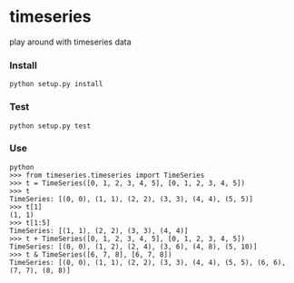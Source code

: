 # timeseries
play around with timeseries data

### Install  
```python setup.py install```  

### Test  
```python setup.py test```

### Use  
```
python
>>> from timeseries.timeseries import TimeSeries
>>> t = TimeSeries([0, 1, 2, 3, 4, 5], [0, 1, 2, 3, 4, 5])
>>> t
TimeSeries: [(0, 0), (1, 1), (2, 2), (3, 3), (4, 4), (5, 5)]
>>> t[1]
(1, 1)
>>> t[1:5]
TimeSeries: [(1, 1), (2, 2), (3, 3), (4, 4)]
>>> t + TimeSeries([0, 1, 2, 3, 4, 5], [0, 1, 2, 3, 4, 5])
TimeSeries: [(0, 0), (1, 2), (2, 4), (3, 6), (4, 8), (5, 10)]
>>> t & TimeSeries([6, 7, 8], [6, 7, 8])
TimeSeries: [(0, 0), (1, 1), (2, 2), (3, 3), (4, 4), (5, 5), (6, 6), (7, 7), (8, 8)]
```
